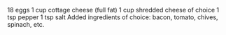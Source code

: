 18 eggs
1 cup cottage cheese (full fat)
1 cup shredded cheese of choice
1 tsp pepper
1 tsp salt
Added ingredients of choice: bacon, tomato, chives, spinach, etc.
